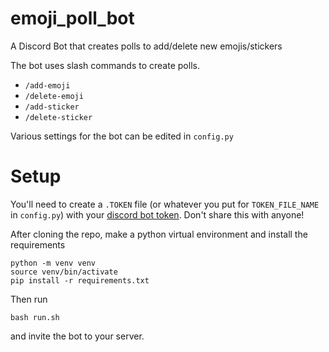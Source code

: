# emoji_poll_bot
A Discord Bot that creates polls to add/delete new emojis/stickers

The bot uses slash commands to create polls.
- `/add-emoji`
- `/delete-emoji`
- `/add-sticker`
- `/delete-sticker`

Various settings for the bot can be edited in `config.py`

# Setup
You'll need to create a `.TOKEN` file (or whatever you put for `TOKEN_FILE_NAME` in `config.py`) with your [discord bot token](https://www.writebots.com/discord-bot-token/). Don't share this with anyone!

After cloning the repo, make a python virtual environment and install the requirements

```
python -m venv venv
source venv/bin/activate
pip install -r requirements.txt
```

Then run

```
bash run.sh
```

and invite the bot to your server. 
